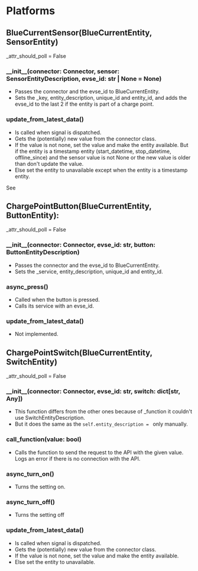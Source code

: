 # Platforms

## BlueCurrentSensor(BlueCurrentEntity, SensorEntity)

\_attr_should_poll = False

### \_\_init\_\_(connector: Connector, sensor: SensorEntityDescription, evse_id: str | None = None)

- Passes the connector and the evse_id to BlueCurrentEntity.
- Sets the \_key, entity_description, unique_id and entity_id, and adds the evse_id to the last 2 if the entity is part of a charge point.

### update_from_latest_data()

- Is called when signal is dispatched.
- Gets the (potentially) new value from the connector class.
- If the value is not none, set the value and make the entity available. But if the entity is a timestamp entity (start_datetime, stop_datetime, offline_since) and the sensor value is not None or the new value is older than don't update the value.
- Else set the entity to unavailable except when the entity is a timestamp entity.

See [](../notes.md)

## ChargePointButton(BlueCurrentEntity, ButtonEntity):

\_attr_should_poll = False

### \_\_init\_\_(connector: Connector, evse_id: str, button: ButtonEntityDescription)

- Passes the connector and the evse_id to BlueCurrentEntity.
- Sets the \_service, entity_description, unique_id and entity_id.

### async_press()

- Called when the button is pressed.
- Calls its service with an evse_id.

### update_from_latest_data()

- Not implemented.

## ChargePointSwitch(BlueCurrentEntity, SwitchEntity)

\_attr_should_poll = False

### \_\_init\_\_(connector: Connector, evse_id: str, switch: dict[str, Any])

- This function differs from the other ones because of \_function it couldn't use SwitchEntityDescription.
- But it does the same as the `self.entity_description = ` only manually.

### call_function(value: bool)

- Calls the function to send the request to the API with the given value. Logs an error if there is no connection with the API.

### async_turn_on()

- Turns the setting on.

### async_turn_off()

- Turns the setting off

### update_from_latest_data()

- Is called when signal is dispatched.
- Gets the (potentially) new value from the connector class.
- If the value is not none, set the value and make the entity available.
- Else set the entity to unavailable.
